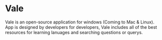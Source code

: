 # Vale
Vale is an open-source application for windows (Coming to Mac &amp; Linux). App is designed by developers for developers, Vale includes all of the best resources for learning lanuages and searching questions or querys.
